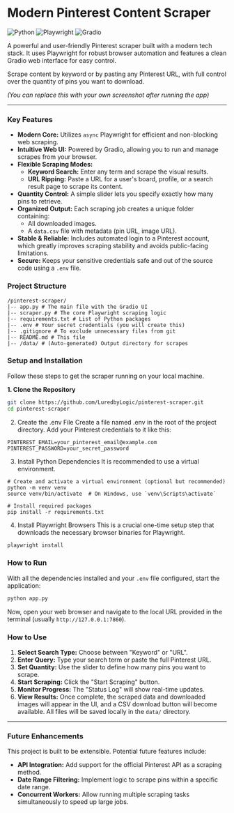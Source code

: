 # Modern Pinterest Content Scraper

![Python](https://img.shields.io/badge/Python-3.9%2B-blue.svg)
![Playwright](https://img.shields.io/badge/Playwright-Automated-brightgreen.svg)
![Gradio](https://img.shields.io/badge/Gradio-Web%20UI-orange.svg)

A powerful and user-friendly Pinterest scraper built with a modern tech stack. It uses Playwright for robust browser automation and features a clean Gradio web interface for easy control.

Scrape content by keyword or by pasting any Pinterest URL, with full control over the quantity of pins you want to download.

 
*(You can replace this with your own screenshot after running the app)*

---

### Key Features

-   **Modern Core:** Utilizes `async` Playwright for efficient and non-blocking web scraping.
-   **Intuitive Web UI:** Powered by Gradio, allowing you to run and manage scrapes from your browser.
-   **Flexible Scraping Modes:**
    -   **Keyword Search:** Enter any term and scrape the visual results.
    -   **URL Ripping:** Paste a URL for a user's board, profile, or a search result page to scrape its content.
-   **Quantity Control:** A simple slider lets you specify exactly how many pins to retrieve.
-   **Organized Output:** Each scraping job creates a unique folder containing:
    -   All downloaded images.
    -   A `data.csv` file with metadata (pin URL, image URL).
-   **Stable & Reliable:** Includes automated login to a Pinterest account, which greatly improves scraping stability and avoids public-facing limitations.
-   **Secure:** Keeps your sensitive credentials safe and out of the source code using a `.env` file.

### Project Structure

```
/pinterest-scraper/
|-- app.py # The main file with the Gradio UI
|-- scraper.py # The core Playwright scraping logic
|-- requirements.txt # List of Python packages
|-- .env # Your secret credentials (you will create this)
|-- .gitignore # To exclude unnecessary files from git
|-- README.md # This file
|-- /data/ # (Auto-generated) Output directory for scrapes
```

### Setup and Installation

Follow these steps to get the scraper running on your local machine.

**1. Clone the Repository**
```bash
git clone https://github.com/LuredbyLogic/pinterest-scraper.git
cd pinterest-scraper
```

2. Create the .env File
Create a file named .env in the root of the project directory. Add your Pinterest credentials to it like this:
```
PINTEREST_EMAIL=your_pinterest_email@example.com
PINTEREST_PASSWORD=your_secret_password
```

3. Install Python Dependencies
It is recommended to use a virtual environment.

```
# Create and activate a virtual environment (optional but recommended)
python -m venv venv
source venv/bin/activate  # On Windows, use `venv\Scripts\activate`

# Install required packages
pip install -r requirements.txt
```

4. Install Playwright Browsers
This is a crucial one-time setup step that downloads the necessary browser binaries for Playwright.
```Bash
playwright install
```

### How to Run

With all the dependencies installed and your `.env` file configured, start the application:

```bash
python app.py
```

Now, open your web browser and navigate to the local URL provided in the terminal (usually `http://127.0.0.1:7860`).

### How to Use

1.  **Select Search Type:** Choose between "Keyword" or "URL".
2.  **Enter Query:** Type your search term or paste the full Pinterest URL.
3.  **Set Quantity:** Use the slider to define how many pins you want to scrape.
4.  **Start Scraping:** Click the "Start Scraping" button.
5.  **Monitor Progress:** The "Status Log" will show real-time updates.
6.  **View Results:** Once complete, the scraped data and downloaded images will appear in the UI, and a CSV download button will become available. All files will be saved locally in the `data/` directory.

---

### Future Enhancements

This project is built to be extensible. Potential future features include:
-   **API Integration:** Add support for the official Pinterest API as a scraping method.
-   **Date Range Filtering:** Implement logic to scrape pins within a specific date range.
-   **Concurrent Workers:** Allow running multiple scraping tasks simultaneously to speed up large jobs.
